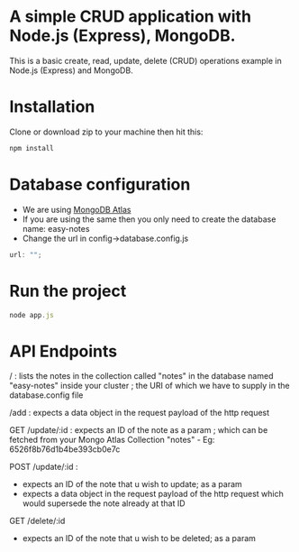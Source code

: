 # A simple CRUD application with Node.js (Express), MongoDB.

This is a basic create, read, update, delete (CRUD) operations example in Node.js (Express) and MongoDB.

# Installation

Clone or download zip to your machine then hit this:

```javascript
npm install
```

# Database configuration

- We are using [MongoDB Atlas](https://www.mongodb.com/cloud/atlas)
- If you are using the same then you only need to create the database name: easy-notes
- Change the url in config->database.config.js

```javascript
url: "";
```

# Run the project

```javascript
node app.js
```

# API Endpoints

/ : lists the notes in the collection called "notes" in the database named "easy-notes" inside your cluster ; the URI of which we have to supply in the database.config file


/add : expects a data object in the request payload of the http request

GET /update/:id : expects an ID of the note as a param ; which can be fetched from your Mongo Atlas Collection "notes" 
    - Eg: 6526f8b76d1b4be393cb0e7c

POST /update/:id : 
- expects an ID of the note that u wish to update; as a param
- expects a data object in the request payload of the http request which would supersede the note already at that ID

GET /delete/:id
- expects an ID of the note that u wish to be deleted; as a param